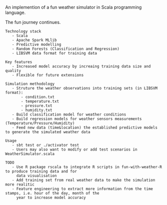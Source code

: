 An implemention of a fun weather simulator in Scala programming language.

The fun journey continues.


    Technology stack
       - Scala 
       - Apache Spark MLlib 
       - Predictive modelling 
       - Random Forests (Classification and Regression) 
       - LIBSVM data format for training data

    Key features
       - Increased model accuracy by increaing training data size and quality 
       - Flexible for future extensions 

    Simulation methodology 
       - Struture the weather observations into training sets (in LIBSVM format):
           - condition.txt
           - temperature.txt
           - pressure.txt
           - humidity.txt
       - Build classification model for weather conditions 
       - Build regression models for weather sensors measurements (Temperature/Pressure/Humidity) 
       - Feed new data (time&location) the established predictive models to generate the simulated weather data

    Usage
       - sbt test or ./activator test 
       - Users may also want to modify or add test scenarios in WeatherSimulator.scala

    TODO
       - Use R package rscala to integrate R scripts in fun-with-weather-R to produce training data and for
         data visualisation
       - Add training set from real weather data to make the simulation more realitic 
       - Feature engineering to extract more information from the time stamps, i.e. hour of the day, month of the 
         year to increase model accuracy
